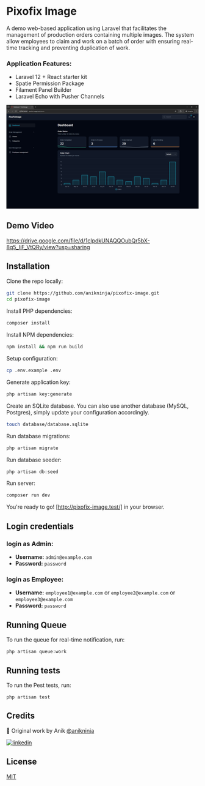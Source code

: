 # Pixofix Image
A demo web-based application using Laravel that facilitates the management of production orders containing multiple images. The system allow employees to claim and work on a batch of order with ensuring real-time tracking and preventing duplication of work.

### Application Features:
- Laravel 12 + React starter kit
- Spatie Permission Package
- Filament Panel Builder
- Laravel Echo with Pusher Channels

![](https://raw.githubusercontent.com/anikninja/pixofix-image/07683a76eb18303557553d0d93e2dd63632b0373/screenshot.png)

## Demo Video
https://drive.google.com/file/d/1cIpdkUNAQQOubQr5bX-8q5_IiF_VtQRy/view?usp=sharing



## Installation

Clone the repo locally:

```sh
git clone https://github.com/anikninja/pixofix-image.git
cd pixofix-image
```

Install PHP dependencies:

```sh
composer install
```

Install NPM dependencies:

```sh
npm install && npm run build
```

Setup configuration:

```sh
cp .env.example .env
```

Generate application key:

```sh
php artisan key:generate
```

Create an SQLite database. You can also use another database (MySQL, Postgres), simply update your configuration accordingly.

```sh
touch database/database.sqlite
```

Run database migrations:

```sh
php artisan migrate
```

Run database seeder:

```sh
php artisan db:seed
```

Run server:

```sh
composer run dev
```

You're ready to go! [http://pixofix-image.test/] in your browser.
## Login credentials
### login as Admin:
- **Username:** `admin@example.com`
- **Password:** `password`
### login as Employee:
- **Username:** `employee1@example.com`  or `employee2@example.com` or `employee3@example.com`
- **Password:** `password`


## Running Queue

To run the queue for real-time notification, run:

```
php artisan queue:work
```

## Running tests

To run the Pest tests, run:

```
php artisan test
```

## Credits

🚀 Original work by Anik [@anikninja](https://www.github.com/anikninja)

[![linkedin](https://img.shields.io/badge/linkedin-0A66C2?style=for-the-badge&logo=linkedin&logoColor=white)](https://www.linkedin.com/in/anik89bd/)

## License

[MIT](https://choosealicense.com/licenses/mit/)

